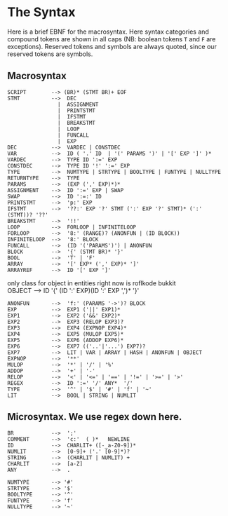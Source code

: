 The Syntax
==========

Here is a brief EBNF for the macrosyntax.  Here syntax categories and compound tokens are shown in all 
caps (NB: boolean tokens `T` and `F` are exceptions). Reserved tokens and symbols are always quoted, 
since our reserved tokens are symbols.  



Macrosyntax
-----------

    SCRIPT        --> (BR)* (STMT BR)+ EOF
    STMT          -->  DEC 
                    |  ASSIGNMENT
                    |  PRINTSTMT
                    |  IFSTMT
                    |  BREAKSTMT
                    |  LOOP
                    |  FUNCALL
                    |  EXP
    DEC           -->  VARDEC | CONSTDEC
    VAR           -->  ID ( '.' ID  | '(' PARAMS ')' | '[' EXP ']' )*
    VARDEC        -->  TYPE ID ':=' EXP 
    CONSTDEC      -->  TYPE ID '!' ':=' EXP 
    TYPE          -->  NUMTYPE | STRTYPE | BOOLTYPE | FUNTYPE | NULLTYPE
    RETURNTYPE    -->  TYPE
    PARAMS        -->  (EXP (',' EXP)*)*
    ASSIGNMENT    -->  ID ':=' EXP | SWAP
    SWAP          -->  ID ':=:' ID
    PRINTSTMT     -->  'p:' EXP
    IFSTMT        -->  '??:' EXP '?' STMT (':' EXP '?' STMT)* (':' (STMT))? '??' 
    BREAKSTMT     -->  '!!' 
    LOOP          -->  FORLOOP | INFINITELOOP
    FORLOOP       -->  '8:' (RANGE)? (ANONFUN | (ID BLOCK))
    INFINITELOOP  -->  '8:' BLOCK
    FUNCALL       -->  (ID '('PARAMS')') | ANONFUN
    BLOCK         -->  '{' (STMT BR)* '}'
    BOOL          -->  'T' | 'F'
    ARRAY         -->  '[' EXP* (',' EXP)* ']'
    ARRAYREF      -->  ID '[' EXP ']'
 
   only class for object in entities right now is roflkode bukkit  
   OBJECT        -->  ID '{' (ID ':' EXP)(ID ':' EXP ',')* '}'
   
    ANONFUN       -->  'f:' (PARAMS '->')? BLOCK
    EXP           -->  EXP1 ('||' EXP1)*
    EXP1          -->  EXP2 ('&&' EXP2)* 
    EXP2          -->  EXP3 (RELOP EXP3)?
    EXP3          -->  EXP4 (EXPNOP EXP4)*
    EXP4          -->  EXP5 (MULOP EXP5)*
    EXP5          -->  EXP6 (ADDOP EXP6)*
    EXP6          -->  EXP7 (('..'|'...') EXP7)?
    EXP7          -->  LIT | VAR | ARRAY | HASH | ANONFUN | OBJECT
    EXPNOP        -->  '**'
    MULOP         -->  '*' | '/' | '%' 
    ADDOP         -->  '+' | '-'
    RELOP         -->  '<' | '<=' | '==' | '!=' | '>=' | '>' 
    REGEX         -->  ID ':=' '/' ANY*  '/'
    TYPE          -->  '^' | '$' | '#' | 'f' | '~'
    LIT           -->  BOOL | STRING | NUMLIT

    
    
Microsyntax. We use regex down here.
-----------

    BR            -->  ';'
    COMMENT       -->  'c:'  ( )*   NEWLINE
    ID            -->  CHARLIT+ ([-_a-Z0-9])*
    NUMLIT        -->  [0-9]+ ('.' [0-9]*)?
    STRING        -->  (CHARLIT | NUMLIT) +
    CHARLIT       -->  [a-Z]
    ANY           -->  .

    NUMTYPE       --> '#'
    STRTYPE       --> '$'
    BOOLTYPE      --> '^'
    FUNTYPE       --> 'f'
    NULLTYPE      --> '~'


